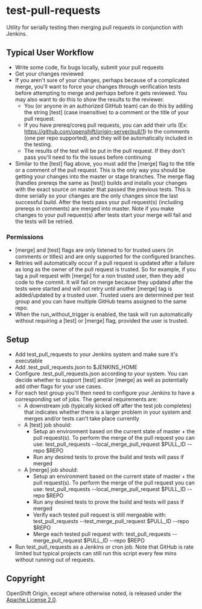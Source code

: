 test-pull-requests
==================

Utility for serially testing then merging pull requests in conjunction with Jenkins.

## Typical User Workflow 
 * Write some code, fix bugs locally, submit your pull requests 
 * Get your changes reviewed
 * If you aren't sure of your changes, perhaps because of a complicated merge, you'll want to force your changes through verification tests before attempting to merge and perhaps before it gets reviewed.  You may also want to do this to show the results to the reviewer. 
   * You (or anyone in an authorized GitHub team) can do this by adding the string [test] (case insensitive) to a comment or the title of your pull request. 
   * If you have prereq/coreq pull requests, you can add their urls (Ex: ​https://github.com/openshift/origin-server/pull/1) to the comments (one per repo supported), and they will be automatically included in the testing.
   * The results of the test will be put in the pull request. If they don't pass you'll need to fix the issues before continuing
 * Similar to the [test] flag above, you must add the [merge] flag to the title or a comment of the pull request.  This is the only way you should be getting your changes into the master or stage branches.  The merge flag (handles prereqs the same as [test]) builds and installs your changes with the exact source on master that passed the previous tests. This is done serially so your changes are the only changes since the last successful build. After the tests pass your pull request(s) (including prereqs in comments) are merged into master. Note if you make changes to your pull request(s) after tests start your merge will fail and the tests will be retried. 

### Permissions
 * [merge] and [test] flags are only listened to for trusted users (in comments or titles) and are only supported for the configured branches.
 * Retries will automatically occur if a pull request is updated after a failure as long as the owner of the pull request is trusted.  So for example, if you tag a pull request with [merge] for a non trusted user, then they add code to the commit. It will fail on merge because they updated after the tests were started and will not retry until another [merge] tag is added/updated by a trusted user.  Trusted users are determined per test group and you can have multiple GitHub teams assigned to the same repo.
 * When the run_without_trigger is enabled, the task will run automatically without requiring a [test] or [merge] flag, provided the user is trusted.


## Setup
 * Add test_pull_requests to your Jenkins system and make sure it's executable
 * Add .test_pull_requests.json to $JENKINS_HOME
 * Configure .test_pull_requests.json according to your system.  You can decide whether to support [test] and/or [merge] as well as potentially add other flags for your use cases.
 * For each test group you'll then need to configure your Jenkins to have a corresponding set of jobs.  The general requirements are:
   * A downstream job (typically kicked off after the test job completes) that indicates whether there is a larger problem in your system and merges and/or tests can't take place currently
   * A [test] job should:
     * Setup an environment based on the current state of master + the pull request(s).  To perform the merge of the pull request you can use: test_pull_requests --local_merge_pull_request $PULL_ID --repo $REPO
     * Run any desired tests to prove the build and tests will pass if merged
   * A [merge] job should:
     * Setup an environment based on the current state of master + the pull request(s).  To perform the merge of the pull request you can use: test_pull_requests --local_merge_pull_request $PULL_ID --repo $REPO
     * Run any desired tests to prove the build and tests will pass if merged
     * Verify each tested pull request is still mergeable with: test_pull_requests --test_merge_pull_request $PULL_ID --repo $REPO
     * Merge each tested pull request with: test_pull_requests --merge_pull_request $PULL_ID --repo $REPO
 * Run test_pull_requests as a Jenkins or cron job.  Note that GitHub is rate limited but typical projects can still run this script every few mins without running out of requests.
 

Copyright
----------------------

OpenShift Origin, except where otherwise noted, is released under the
[Apache License 2.0](http://www.apache.org/licenses/LICENSE-2.0.html).
